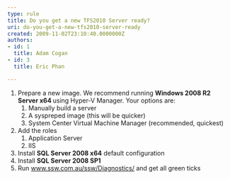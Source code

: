 ```yaml
---
type: rule
title: Do you get a new TFS2010 Server ready?
uri: do-you-get-a-new-tfs2010-server-ready
created: 2009-11-02T23:10:40.0000000Z
authors:
- id: 1
  title: Adam Cogan
- id: 3
  title: Eric Phan

---
```




<span class='intro'> 
  <ol>
    <li>Prepare a new image. We recommend running <strong>Windows 2008 R2 Server x64 </strong>using Hyper-V Manager. Your options are&#58;
    <ol>
        <li>Manually build a server </li>
        <li>A syspreped image (this will be quicker) </li>
        <li>System Center Virtual Machine Manager (recommended, quickest) </li>
    </ol>
    </li>
    <li>Add the roles
    <ol>
        <li>Application Server </li>
        <li>IIS </li>
    </ol>
    </li>
    <li>Install <strong>SQL Server 2008 x64</strong> default configuration </li>
    <li>Install <strong>SQL Server 2008 SP1</strong> </li>
    <li>Run <a shape="rect" href="http&#58;//www.ssw.com.au/ssw/Diagnostics/">www.ssw.com.au/ssw/Diagnostics/</a> and get all green ticks </li>
</ol>
 </span>




